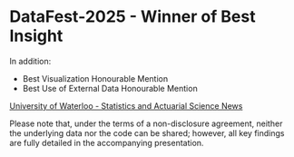 # DataFest-2025 - Winner of Best Insight

In addition:
- Best Visualization Honourable Mention
- Best Use of External Data Honourable Mention

[University of Waterloo - Statistics and Actuarial Science News](https://uwaterloo.ca/statistics-and-actuarial-science/news/students-dive-data-2025-asa-datafest)


Please note that, under the terms of a non-disclosure agreement, neither the underlying data nor the code can be shared; however, all key findings are fully detailed in the accompanying presentation.

